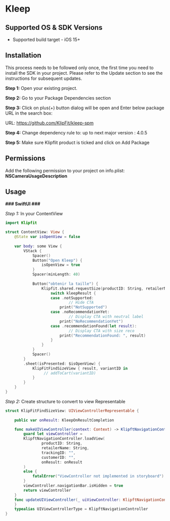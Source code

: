 # Kleep
 
## Supported OS & SDK Versions
- Supported build target - iOS 15+


## Installation

This process needs to be followed only once, the first time you need to install the SDK in your project. Please refer to the Update section to see the instructions for subsequent updates.


**Step 1:** Open your existing project.

**Step 2:** Go to your Package Dependencies section

**Step 3:** Click on plus(+) button dialog will be open and Enter below package URL in the search box:

URL: https://github.com/KlipFit/kleep-spm

**Step 4:** Change dependency rule to: up to next major version : 4.0.5

**Step 5:** Make sure Klipflit product is ticked and click on Add Package

## Permissions

Add the following permission to your project on info.plist: **NSCameraUsageDescription**

## Usage

**###  SwiftUI  ###**

*Step 1:*
In your ContentView

```swift
import Klipfit

struct ContentView: View {
    @State var isOpenView = false
        
    var body: some View {
        VStack {
            Spacer()
            Button("Open Kleep") {
                isOpenView = true
            }
            Spacer(minLength: 40)
            
            Button("obtenir la taille") {
                Klipfit.shared.requestSize(productID: String, retailerName: String, trackingID: "", customerID: "") { kleepResult in
                    switch kleepResult {
                    case .notSupported:
                            // Hide CTA
                        print("NotSupported")
                    case .noRecommendationYet:
                            // Display CTA with neutral label
                        print("NoRecommendationYet")
                    case .recommendationFound(let result):
                            // Display CTA with size reco
                        print("RecommendationFound: ", result)
                    }
                }
            }
            Spacer()
        }
        .sheet(isPresented: $isOpenView) {
            KlipFitFindSizeView { result, variantID in 
                 // addToCart(variantID)
            }
        }
    }
}
``` 

*Step 2:*
Create structure to convert to view Representable
```swift
struct KlipFitFindSizeView: UIViewControllerRepresentable {
        
    public var onResult: KleepOnResultCompletion

    func makeUIViewController(context: Context) -> KlipftNavigationController {
        guard let viewController =
        KlipftNavigationController.loadView(
                productID: String,
                retailerName: String,
                trackingID: "",
                customerID: "",
                onResult: onResult
        )
        else {
            fatalError("ViewController not implemented in storyboard")
        }
        viewController.navigationBar.isHidden = true
        return viewController
    }
    func updateUIViewController(_ uiViewController: KlipftNavigationController, context: Context) {
    }
    typealias UIViewControllerType = KlipftNavigationController
}

```
